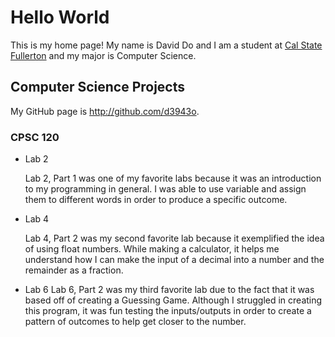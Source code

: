 # Hello World

This is my home page! My name is David Do and I am a student at [Cal State Fullerton](http://www.fullerton.edu/) and my major is Computer Science.

## Computer Science Projects

My GitHub page is http://github.com/d3943o.

### CPSC 120

* Lab 2
   
    Lab 2, Part 1 was one of my favorite labs because it was an introduction to my programming in general. I was able to use variable and assign them to different words in order to produce a specific outcome. 

* Lab 4

    Lab 4, Part 2 was my second favorite lab because it exemplified the idea of using float numbers. While making a calculator, it helps me understand how I can make the input of a decimal into a number and the remainder as a fraction. 

* Lab 6
    Lab 6, Part 2 was my third favorite lab due to the fact that it was based off of creating a Guessing Game. Although I struggled in creating this program, it was fun testing the inputs/outputs in order to create a pattern of outcomes to help get closer to the number.